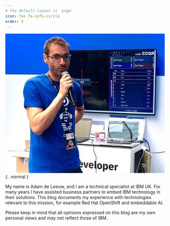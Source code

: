 ```yaml
---
# the default layout is 'page'
icon: fas fa-info-circle
order: 5
---
```

![Adam at Devoxx](https://raw.githubusercontent.com/deleeuwblue/deleeuwblog/main/assets/img/about/AdamDevoxx.png){: .normal }

My name is Adam de Leeuw, and I am a technical specialist at IBM UK.  For many years I have assisted business partners to embed IBM technology in their solutions.  This blog documents my experience with technologies relevant to this mission, for example Red Hat OpenShift and embeddable AI.

Please keep in mind that all opinions expressed on this blog are my own personal views and may not reflect those of IBM.